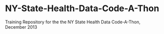 NY-State-Health-Data-Code-A-Thon
================================

Training Repository for the the NY State Health Data Code-A-Thon, December 2013
